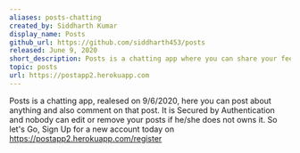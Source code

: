 ```yaml
---
aliases: posts-chatting
created_by: Siddharth Kumar
display_name: Posts
github_url: https://github.com/siddharth453/posts
released: June 9, 2020
short_description: Posts is a chatting app where you can share your feelings with the whole WORLD!.
topic: posts
url: https://postapp2.herokuapp.com
---
```

<p>Posts is a chatting app, realesed on 9/6/2020, here you can post about anything and also comment on that post. It is Secured by Authentication and nobody can edit or remove your posts if he/she does not owns it. So let's Go, Sign Up for a new account today on <a href="https://postapp2.herokuapp.com/register">https://postapp2.herokuapp.com/register</a></p>
